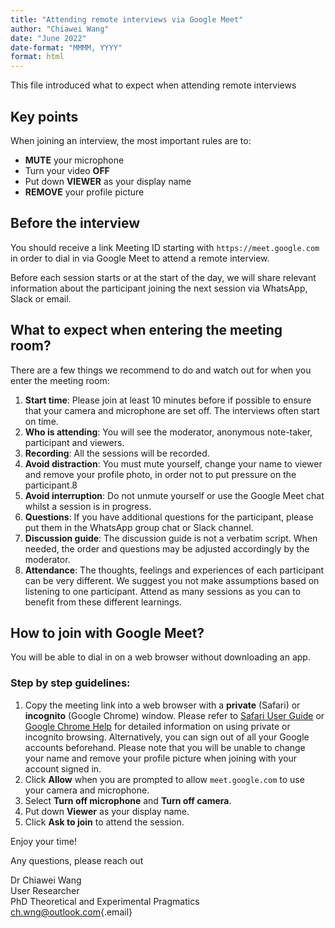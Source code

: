 ```yaml
---
title: "Attending remote interviews via Google Meet"
author: "Chiawei Wang"
date: "June 2022"
date-format: "MMMM, YYYY"
format: html
---
```


This file introduced what to expect when attending remote interviews

## Key points

When joining an interview, the most important rules are to:

-   **MUTE** your microphone
-   Turn your video **OFF**
-   Put down **VIEWER** as your display name
-   **REMOVE** your profile picture

## Before the interview

You should receive a link Meeting ID starting with `https://meet.google.com` in order to dial in via Google Meet to attend a remote interview.

Before each session starts or at the start of the day, we will share relevant information about the participant joining the next session via WhatsApp, Slack or email.

## What to expect when entering the meeting room?

There are a few things we recommend to do and watch out for when you enter the meeting room:

1.  **Start time**: Please join at least 10 minutes before if possible to ensure that your camera and microphone are set off. The interviews often start on time.
2.  **Who is attending**: You will see the moderator, anonymous note-taker, participant and viewers.
3.  **Recording**: All the sessions will be recorded.
4.  **Avoid distraction**: You must mute yourself, change your name to viewer and remove your profile photo, in order not to put pressure on the participant.8
5.  **Avoid interruption**: Do not unmute yourself or use the Google Meet chat whilst a session is in progress.
6.  **Questions**: If you have additional questions for the participant, please put them in the WhatsApp group chat or Slack channel.
7.  **Discussion guide**: The discussion guide is not a verbatim script. When needed, the order and questions may be adjusted accordingly by the moderator.
8.  **Attendance**: The thoughts, feelings and experiences of each participant can be very different. We suggest you not make assumptions based on listening to one participant. Attend as many sessions as you can to benefit from these different learnings.

## How to join with Google Meet?

You will be able to dial in on a web browser without downloading an app.

### Step by step guidelines:

1.  Copy the meeting link into a web browser with a **private** (Safari) or **incognito** (Google Chrome) window. Please refer to [Safari User Guide](https://support.apple.com/en-gb/guide/safari/ibrw1069/mac) or [Google Chrome Help](https://support.google.com/chrome/answer/95464?hl=en-GB&co=GENIE.Platform%3DDesktop) for detailed information on using private or incognito browsing. Alternatively, you can sign out of all your Google accounts beforehand. Please note that you will be unable to change your name and remove your profile picture when joining with your account signed in.
2.  Click **Allow** when you are prompted to allow `meet.google.com` to use your camera and microphone.
3.  Select **Turn off microphone** and **Turn off camera**.
4.  Put down **Viewer** as your display name.
5.  Click **Ask to join** to attend the session.

Enjoy your time!

Any questions, please reach out

Dr Chiawei Wang\
User Researcher\
PhD Theoretical and Experimental Pragmatics\
[ch.wng\@outlook.com](mailto:ch.wng@outlook.com){.email}
